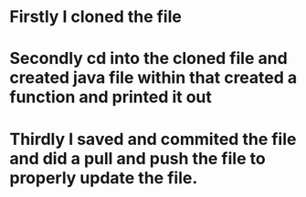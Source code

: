 # Firstly I cloned the file 
# Secondly cd into the cloned file and created java file within that created a function and printed it out
# Thirdly I saved and commited the file and did a pull and push the file to properly update the file.
